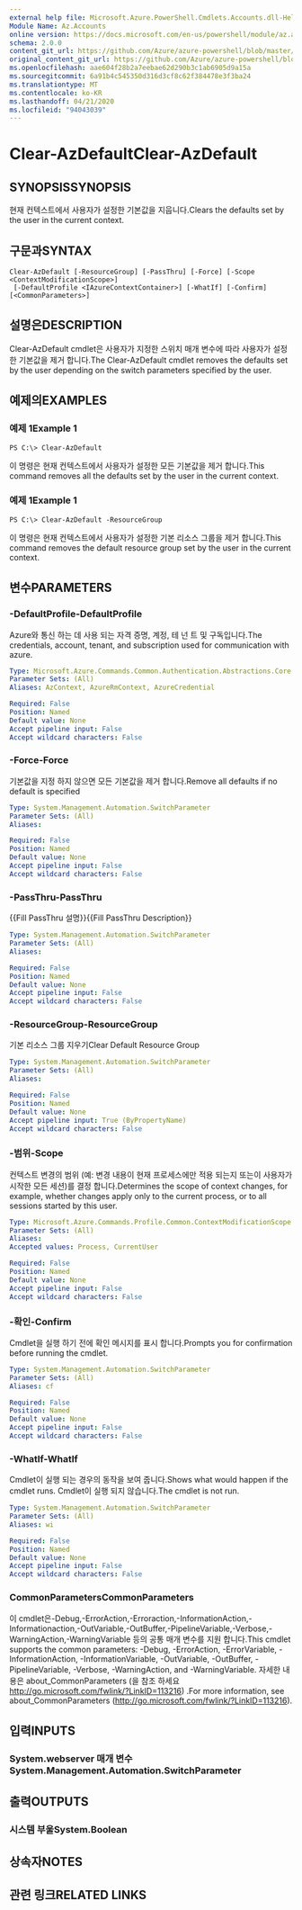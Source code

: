 ```yaml
---
external help file: Microsoft.Azure.PowerShell.Cmdlets.Accounts.dll-Help.xml
Module Name: Az.Accounts
online version: https://docs.microsoft.com/en-us/powershell/module/az.accounts/clear-azdefault
schema: 2.0.0
content_git_url: https://github.com/Azure/azure-powershell/blob/master/src/Accounts/Accounts/help/Clear-AzDefault.md
original_content_git_url: https://github.com/Azure/azure-powershell/blob/master/src/Accounts/Accounts/help/Clear-AzDefault.md
ms.openlocfilehash: aae604f28b2a7eebae62d290b3c1ab6905d9a15a
ms.sourcegitcommit: 6a91b4c545350d316d3cf8c62f384478e3f3ba24
ms.translationtype: MT
ms.contentlocale: ko-KR
ms.lasthandoff: 04/21/2020
ms.locfileid: "94043039"
---
```

# <span data-ttu-id="cbf88-101">Clear-AzDefault</span><span class="sxs-lookup"><span data-stu-id="cbf88-101">Clear-AzDefault</span></span>

## <span data-ttu-id="cbf88-102">SYNOPSIS</span><span class="sxs-lookup"><span data-stu-id="cbf88-102">SYNOPSIS</span></span>
<span data-ttu-id="cbf88-103">현재 컨텍스트에서 사용자가 설정한 기본값을 지웁니다.</span><span class="sxs-lookup"><span data-stu-id="cbf88-103">Clears the defaults set by the user in the current context.</span></span>

## <span data-ttu-id="cbf88-104">구문과</span><span class="sxs-lookup"><span data-stu-id="cbf88-104">SYNTAX</span></span>

```
Clear-AzDefault [-ResourceGroup] [-PassThru] [-Force] [-Scope <ContextModificationScope>]
 [-DefaultProfile <IAzureContextContainer>] [-WhatIf] [-Confirm] [<CommonParameters>]
```

## <span data-ttu-id="cbf88-105">설명은</span><span class="sxs-lookup"><span data-stu-id="cbf88-105">DESCRIPTION</span></span>
<span data-ttu-id="cbf88-106">Clear-AzDefault cmdlet은 사용자가 지정한 스위치 매개 변수에 따라 사용자가 설정한 기본값을 제거 합니다.</span><span class="sxs-lookup"><span data-stu-id="cbf88-106">The Clear-AzDefault cmdlet removes the defaults set by the user depending on the switch parameters specified by the user.</span></span>

## <span data-ttu-id="cbf88-107">예제의</span><span class="sxs-lookup"><span data-stu-id="cbf88-107">EXAMPLES</span></span>

### <span data-ttu-id="cbf88-108">예제 1</span><span class="sxs-lookup"><span data-stu-id="cbf88-108">Example 1</span></span>
```
PS C:\> Clear-AzDefault
```

<span data-ttu-id="cbf88-109">이 명령은 현재 컨텍스트에서 사용자가 설정한 모든 기본값을 제거 합니다.</span><span class="sxs-lookup"><span data-stu-id="cbf88-109">This command removes all the defaults set by the user in the current context.</span></span>

### <span data-ttu-id="cbf88-110">예제 1</span><span class="sxs-lookup"><span data-stu-id="cbf88-110">Example 1</span></span>
```
PS C:\> Clear-AzDefault -ResourceGroup
```

<span data-ttu-id="cbf88-111">이 명령은 현재 컨텍스트에서 사용자가 설정한 기본 리소스 그룹을 제거 합니다.</span><span class="sxs-lookup"><span data-stu-id="cbf88-111">This command removes the default resource group set by the user in the current context.</span></span>

## <span data-ttu-id="cbf88-112">변수</span><span class="sxs-lookup"><span data-stu-id="cbf88-112">PARAMETERS</span></span>

### <span data-ttu-id="cbf88-113">-DefaultProfile</span><span class="sxs-lookup"><span data-stu-id="cbf88-113">-DefaultProfile</span></span>
<span data-ttu-id="cbf88-114">Azure와 통신 하는 데 사용 되는 자격 증명, 계정, 테 넌 트 및 구독입니다.</span><span class="sxs-lookup"><span data-stu-id="cbf88-114">The credentials, account, tenant, and subscription used for communication with azure.</span></span>

```yaml
Type: Microsoft.Azure.Commands.Common.Authentication.Abstractions.Core.IAzureContextContainer
Parameter Sets: (All)
Aliases: AzContext, AzureRmContext, AzureCredential

Required: False
Position: Named
Default value: None
Accept pipeline input: False
Accept wildcard characters: False
```

### <span data-ttu-id="cbf88-115">-Force</span><span class="sxs-lookup"><span data-stu-id="cbf88-115">-Force</span></span>
<span data-ttu-id="cbf88-116">기본값을 지정 하지 않으면 모든 기본값을 제거 합니다.</span><span class="sxs-lookup"><span data-stu-id="cbf88-116">Remove all defaults if no default is specified</span></span>

```yaml
Type: System.Management.Automation.SwitchParameter
Parameter Sets: (All)
Aliases:

Required: False
Position: Named
Default value: None
Accept pipeline input: False
Accept wildcard characters: False
```

### <span data-ttu-id="cbf88-117">-PassThru</span><span class="sxs-lookup"><span data-stu-id="cbf88-117">-PassThru</span></span>
<span data-ttu-id="cbf88-118">{{Fill PassThru 설명}}</span><span class="sxs-lookup"><span data-stu-id="cbf88-118">{{Fill PassThru Description}}</span></span>

```yaml
Type: System.Management.Automation.SwitchParameter
Parameter Sets: (All)
Aliases:

Required: False
Position: Named
Default value: None
Accept pipeline input: False
Accept wildcard characters: False
```

### <span data-ttu-id="cbf88-119">-ResourceGroup</span><span class="sxs-lookup"><span data-stu-id="cbf88-119">-ResourceGroup</span></span>
<span data-ttu-id="cbf88-120">기본 리소스 그룹 지우기</span><span class="sxs-lookup"><span data-stu-id="cbf88-120">Clear Default Resource Group</span></span>

```yaml
Type: System.Management.Automation.SwitchParameter
Parameter Sets: (All)
Aliases:

Required: False
Position: Named
Default value: None
Accept pipeline input: True (ByPropertyName)
Accept wildcard characters: False
```

### <span data-ttu-id="cbf88-121">-범위</span><span class="sxs-lookup"><span data-stu-id="cbf88-121">-Scope</span></span>
<span data-ttu-id="cbf88-122">컨텍스트 변경의 범위 (예: 변경 내용이 현재 프로세스에만 적용 되는지 또는이 사용자가 시작한 모든 세션)를 결정 합니다.</span><span class="sxs-lookup"><span data-stu-id="cbf88-122">Determines the scope of context changes, for example, whether changes apply only to the current process, or to all sessions started by this user.</span></span>

```yaml
Type: Microsoft.Azure.Commands.Profile.Common.ContextModificationScope
Parameter Sets: (All)
Aliases:
Accepted values: Process, CurrentUser

Required: False
Position: Named
Default value: None
Accept pipeline input: False
Accept wildcard characters: False
```

### <span data-ttu-id="cbf88-123">-확인</span><span class="sxs-lookup"><span data-stu-id="cbf88-123">-Confirm</span></span>
<span data-ttu-id="cbf88-124">Cmdlet을 실행 하기 전에 확인 메시지를 표시 합니다.</span><span class="sxs-lookup"><span data-stu-id="cbf88-124">Prompts you for confirmation before running the cmdlet.</span></span>

```yaml
Type: System.Management.Automation.SwitchParameter
Parameter Sets: (All)
Aliases: cf

Required: False
Position: Named
Default value: None
Accept pipeline input: False
Accept wildcard characters: False
```

### <span data-ttu-id="cbf88-125">-WhatIf</span><span class="sxs-lookup"><span data-stu-id="cbf88-125">-WhatIf</span></span>
<span data-ttu-id="cbf88-126">Cmdlet이 실행 되는 경우의 동작을 보여 줍니다.</span><span class="sxs-lookup"><span data-stu-id="cbf88-126">Shows what would happen if the cmdlet runs.</span></span>
<span data-ttu-id="cbf88-127">Cmdlet이 실행 되지 않습니다.</span><span class="sxs-lookup"><span data-stu-id="cbf88-127">The cmdlet is not run.</span></span>

```yaml
Type: System.Management.Automation.SwitchParameter
Parameter Sets: (All)
Aliases: wi

Required: False
Position: Named
Default value: None
Accept pipeline input: False
Accept wildcard characters: False
```

### <span data-ttu-id="cbf88-128">CommonParameters</span><span class="sxs-lookup"><span data-stu-id="cbf88-128">CommonParameters</span></span>
<span data-ttu-id="cbf88-129">이 cmdlet은-Debug,-ErrorAction,-Erroraction,-InformationAction,-Informationaction,-OutVariable,-OutBuffer,-PipelineVariable,-Verbose,-WarningAction,-WarningVariable 등의 공통 매개 변수를 지원 합니다.</span><span class="sxs-lookup"><span data-stu-id="cbf88-129">This cmdlet supports the common parameters: -Debug, -ErrorAction, -ErrorVariable, -InformationAction, -InformationVariable, -OutVariable, -OutBuffer, -PipelineVariable, -Verbose, -WarningAction, and -WarningVariable.</span></span> <span data-ttu-id="cbf88-130">자세한 내용은 about_CommonParameters (을 참조 하세요 http://go.microsoft.com/fwlink/?LinkID=113216) .</span><span class="sxs-lookup"><span data-stu-id="cbf88-130">For more information, see about_CommonParameters (http://go.microsoft.com/fwlink/?LinkID=113216).</span></span>

## <span data-ttu-id="cbf88-131">입력</span><span class="sxs-lookup"><span data-stu-id="cbf88-131">INPUTS</span></span>

### <span data-ttu-id="cbf88-132">System.webserver 매개 변수</span><span class="sxs-lookup"><span data-stu-id="cbf88-132">System.Management.Automation.SwitchParameter</span></span>

## <span data-ttu-id="cbf88-133">출력</span><span class="sxs-lookup"><span data-stu-id="cbf88-133">OUTPUTS</span></span>

### <span data-ttu-id="cbf88-134">시스템 부울</span><span class="sxs-lookup"><span data-stu-id="cbf88-134">System.Boolean</span></span>

## <span data-ttu-id="cbf88-135">상속자</span><span class="sxs-lookup"><span data-stu-id="cbf88-135">NOTES</span></span>

## <span data-ttu-id="cbf88-136">관련 링크</span><span class="sxs-lookup"><span data-stu-id="cbf88-136">RELATED LINKS</span></span>
